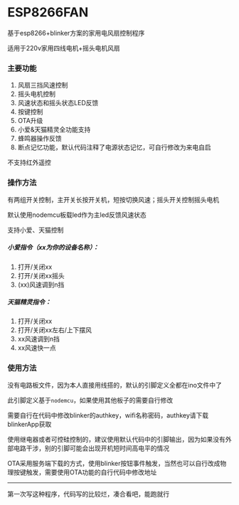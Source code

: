 # ESP8266FAN
基于esp8266+blinker方案的家用电风扇控制程序

适用于220v家用四线电机+摇头电机风扇

### 主要功能

1. 风扇三挡风速控制
2. 摇头电机控制
3. 风速状态和摇头状态LED反馈
4. 按键控制
5. OTA升级
6. 小爱&天猫精灵全功能支持
7. 蜂鸣器操作反馈
8. 断点记忆功能，默认代码注释了电源状态记忆，可自行修改为来电自启

不支持红外遥控

### 操作方法

有两组开关控制，主开关长按开关机，短按切换风速；摇头开关控制摇头电机

默认使用nodemcu板载led作为主led反馈风速状态

支持小爱、天猫控制

##### 小爱指令（xx为你的设备名称）：

1. 打开/关闭xx
2. 打开/关闭xx摇头
3. (xx)风速调到n挡

##### 天猫精灵指令：

1. 打开/关闭xx
2. 打开/关闭xx左右/上下摆风
3. xx风速调到n挡
4. xx风速快一点

### 使用方法

没有电路板文件，因为本人直接用线搭的，默认的引脚定义全都在ino文件中了

此引脚定义基于`nodemcu`，如果使用其他板子的需要自行修改

需要自行在代码中修改blinker的authkey，wifi名称密码，authkey请下载blinkerApp获取

使用继电器或者可控硅控制的，建议使用默认代码中的引脚输出，因为如果没有外部电路干涉，别的引脚可能会出现开机短时间高电平的情况

OTA采用服务端下载的方式，使用blinker按钮事件触发，当然也可以自行改成物理按键触发，需要使用OTA功能的自行代码中修改地址

------------
第一次写这种程序，代码写的比较烂，凑合看吧，能跑就行
